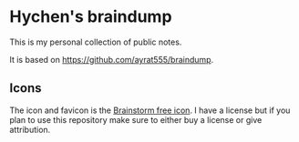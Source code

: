 # Hychen's braindump

This is my personal collection of public notes.

It is based on https://github.com/ayrat555/braindump.

## Icons

The icon and favicon is the
[Brainstorm free icon](https://www.flaticon.com/free-icon/brain_4431852).
I have a license but if you plan to use this repository make sure to either buy
a license or give attribution.
